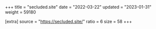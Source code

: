 +++
title = "secluded.site"
date = "2022-03-22"
updated = "2023-01-31"
weight = 59180

[extra]
source = "https://secluded.site/"
ratio = 6
size = 58
+++
